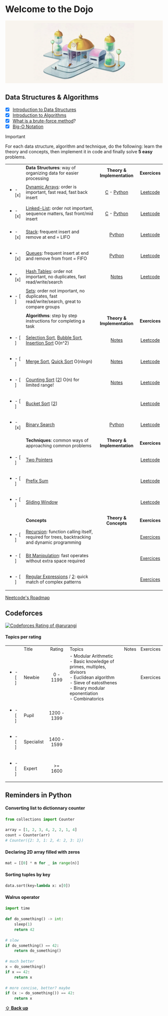 # Welcome to the Dojo

![](./docs/Room_of_Spirit_and_Time.png)

## Data Structures & Algorithms
- [x] [Introduction to Data Structures](https://www.youtube.com/watch?v=X8h4dq9Hzq8)
- [x] [Introduction to Algorithms](https://www.youtube.com/live/4oqjcKenCH8?si=58ALyCO1klKIUVnm)
- [x] [What is a brute-force method](https://www.youtube.com/watch?v=kdTpUjd71G8)?
- [x] [Big-O Notation](https://youtu.be/BgLTDT03QtU?si=wU584KDbMbWFgak3)

> [!Important]
> For each data structure, algorithm and technique, do the following:
> learn the theory and concepts, then implement it in code and finally solve **5 easy** problems.


|||||
|-|:-|:-:|:-:|
||**Data Structures**: way of organizing data for easier processing|**Theory & Implementation**|**Exercices**|
|<ul><li>- [x] </li></ul>|[Dynamic Arrays](https://en.wikipedia.org/wiki/Dynamic_array): order is important, fast read, fast back insert|[C](./src/theory/data_structures/vector.c) - [Python](./src/theory/data_structures/vector.py)|[Leetcode](https://leetcode.com/tag/array/)|
|<ul><li>- [x] </li></ul>|[Linked-List](https://en.wikipedia.org/wiki/Linked_list): order not important, sequence matters, fast front/mid insert|[C](./src/theory/data_structures/singly-linked-list.c) - [Python](./src/theory/data_structures/singly-linked-list.py)|[Leetcode](https://leetcode.com/tag/linked-list/)|
|<ul><li>- [x] </li></ul>|[Stack](https://en.wikipedia.org/wiki/Stack_(abstract_data_type)): frequent insert and remove at end = LIFO|[Python](./src/theory/data_structures/stack.ipynb)|[Leetcode](https://leetcode.com/tag/stack/)|
|<ul><li>- [x] </li></ul>|[Queues](https://en.wikipedia.org/wiki/Queue_(abstract_data_type)): frequent insert at end and remove from front = FIFO|[Python](./src/theory/data_structures/deque.ipynb)|[Leetcode](https://leetcode.com/tag/queue/)|
|<ul><li>- [x] </li></ul>|[Hash Tables](https://en.wikipedia.org/wiki/Hash_table): order not important, no duplicates, fast read/write/search|[Notes](./src/theory/data_structures/hashmap.ipynb)|[Leetcode](https://leetcode.com/tag/hash-table/)|
|<ul><li>- [ ] </li></ul>|[Sets](https://en.wikipedia.org/wiki/Set_(abstract_data_type)): order not important, no duplicates, fast read/write/search, great to compare groups|||
|||||
||**Algorithms**: step by step instructions for completing a task|**Theory & Implementation**|**Exercices**|
|<ul><li>- [ ] </li></ul>|[Selection Sort](https://en.wikipedia.org/wiki/Selection_sort), [Bubble Sort](https://en.wikipedia.org/wiki/Bubble_sort), [Insertion Sort](https://www.youtube.com/watch?v=JU767SDMDvA) O(n^2)|[Notes](./src/theory/algorithms/sorting-quadratic.ipynb)|[Leetcode](https://leetcode.com/tag/heap-priority-queue/)|
|<ul><li>- [ ] </li></ul>|[Merge Sort](https://www.youtube.com/watch?v=4VqmGXwpLqc), [Quick Sort](https://youtu.be/Hoixgm4-P4M?si=OUJ7I-78ubkbnJtp) O(nlogn)|[Notes](./src/theory/algorithms/sorting-nlogn.ipynb)|[Leetcode](https://leetcode.com/tag/sorting/)|
|<ul><li>- [ ] </li></ul>|[Counting Sort](https://en.wikipedia.org/wiki/Counting_sort) [[2](https://www.youtube.com/watch?v=ZcUdXuzOzeU)] O(n) for limited range!|[Notes](./src/theory/algorithms/counting-sort.ipynb)|[Leetcode](https://leetcode.com/tag/counting-sort/)|
|<ul><li>- [ ] </li></ul>|[Bucket Sort](https://en.wikipedia.org/wiki/Bucket_sort) [[2](https://www.youtube.com/watch?v=rNdTWHQMvOk)] ||[Leetcode](https://leetcode.com/tag/bucket-sort/)|
|<ul><li>- [x] </li></ul>|[Binary Search](https://youtu.be/fDKIpRe8GW4?si=WGFySWh7-3bU_iPX)|[Python](./src/theory/algorithms/binary-search.ipynb)|[Leetcode](https://leetcode.com/tag/binary-search/)|
|||||
||**Techniques**: common ways of approaching common problems|**Theory & Implementation**|**Exercices**|
|<ul><li>- [ ] </li></ul>|[Two Pointers](https://www.youtube.com/watch?v=-gjxg6Pln50)||[Leetcode](https://leetcode.com/tag/two-pointers/)|
|<ul><li>- [ ] </li></ul>|[Prefix Sum](https://www.youtube.com/watch?v=7pJo_rM0z_s)||[Leetcode](https://leetcode.com/tag/prefix-sum/)|
|<ul><li>- [ ] </li></ul>|[Sliding Window](https://www.youtube.com/watch?v=p-ss2JNynmw)||[Leetcode](https://leetcode.com/tag/sliding-window/)|
|||||
||**Concepts**|**Theory & Concepts**|**Exercices**|
|<ul><li>- [ ] </li></ul>|[Recursion](https://youtube.com/playlist?list=PLgUwDviBIf0rGlzIn_7rsaR2FQ5e6ZOL9&si=nf1SDr2ndMU5ENWB): function calling itself, required for trees, backtracking and dynamic programming||[Exercices](https://leetcode.com/tag/recursion/)|
|<ul><li>- [ ] </li></ul>|[Bit Manipulation](https://youtu.be/NLKQEOgBAnw?si=oVl3SgLRvITKuN7x): fast operates without extra space required||[Exercices](https://leetcode.com/tag/bit-manipulation/)|
|<ul><li>- [ ] </li></ul>|[Regular Expressions](https://youtu.be/NLKQEOgBAnw?si=oVl3SgLRvITKuN7x) / [2](https://realpython.com/regex-python/): quick match of complex patterns||[Exercices](https://www.hackerrank.com/domains/regex)|


[Neetcode's Roadmap](https://neetcode.io/roadmap)

## Codeforces
[![Codeforces Rating of @arurangi](https://cfrating.baoshuo.dev/rating?username=arurangi&style=for-the-badge)](https://codeforces/profile/arurangi)
#### Topics per rating
|||||||
|-|-|:-:|:-|:-:|:-:|
||Title |Rating|Topics|Notes|Exercices|
|<ul><li>- [ ] </li></ul>|Newbie|0 - 1199|- Modular Arithmetic<br>- Basic knowledge of primes, multiples, divisors<br>- Euclidean algorithm<br>- Sieve of eatosthenes <br>- Binary modular eponentiation<br>- Combinatorics||Exercices|
|<ul><li>- [ ] </li></ul>|Pupil|1200 - 1399||||
|<ul><li>- [ ] </li></ul>|Specialist|1400 - 1599||||
|<ul><li>- [ ] </li></ul>|Expert|>= 1600||||

## Reminders in Python

#### Converting list to dictionnary counter
```python
from collections import Counter

array = [1, 2, 3, 4, 2, 2, 1, 4]
count = Counter(arr)
# Counter({2: 3, 1: 2, 4: 2, 3: 1})
```

#### Declaring 2D array filled with zeros
```python
mat = [[0] * m for _ in range(n)]
```
#### Sorting tuples by key
```python
data.sort(key=lambda x: x[0])
```
#### Walrus operator
```python
import time

def do_something() -> int:
    sleep(1)
    return 42

# slow
if do_something() == 42:
    return do_something()

# much better
x = do_something()
if x == 42:
    return x

# more concise, better? maybe
if (x := do_something()) == 42:
    return x
```
[⇪ **Back up**](#dojo)
